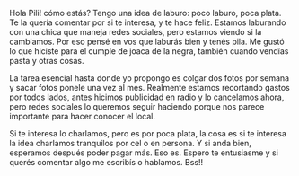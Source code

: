 Hola Pili! cómo estás? 
Tengo una idea de laburo: poco laburo, poca plata. Te la quería comentar por si te interesa, y te hace feliz. Estamos laburando con una chica que maneja redes sociales, pero estamos viendo si la cambiamos.  Por eso pensé en vos que laburás bien y tenés pila. Me gustó lo que hiciste para el cumple de joaca de la negra, también cuando vendías pasta y otras cosas.

La tarea esencial hasta donde yo propongo es colgar dos fotos por semana y sacar fotos ponele una vez al mes. Realmente estamos recortando gastos por todos lados, antes hicimos publicidad en radio y lo cancelamos ahora, pero redes sociales lo queremos seguir haciendo porque nos parece importante para hacer conocer el local.

Si te interesa lo charlamos, pero es por poca plata, la cosa es si te interesa la idea charlamos tranquilos por cel o en persona. Y si anda bien, esperamos después poder pagar más. Eso es. Espero te entusiasme y si querés comentar algo me escribís o hablamos. Bss!!

